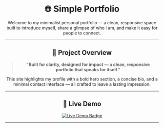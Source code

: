 <div align="center">

# 🌐 Simple Portfolio

Welcome to my minimalist personal portfolio — a clean, responsive space built to introduce myself, share a glimpse of who I am, and make it easy for people to connect.

---

## 📌 Project Overview

> **"Built for clarity, designed for impact — a clean, responsive portfolio that speaks for itself."**

This site highlights my profile with a bold hero section, a concise bio, and a minimal contact interface — all crafted to leave a lasting impression.

---

## 🚀 Live Demo

<a href="https://xd4jay.github.io/Simple-Portfolio/" target="_blank" rel="noopener noreferrer">
  <img src="https://img.shields.io/badge/🌐%20View%20Live%20Demo-Click%20Here-blueviolet?style=for-the-badge&logo=github&logoColor=white" alt="Live Demo Badge">
</a>

---

</div>
